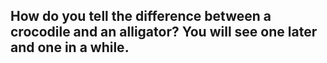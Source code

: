 ## How do you tell the difference between a crocodile and an alligator? You will see one later and one in a while.
